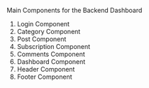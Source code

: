 Main Components for the Backend Dashboard
1. Login Component
2. Category Component
3. Post Component
4. Subscription Component
5. Comments Component
6. Dashboard Component
7. Header Component
8. Footer Component